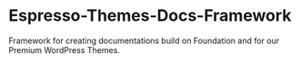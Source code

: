 Espresso-Themes-Docs-Framework
==============================

Framework for creating documentations build on Foundation and for our Premium WordPress Themes.
